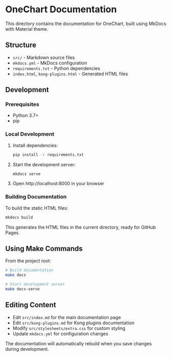 # OneChart Documentation

This directory contains the documentation for OneChart, built using MkDocs with Material theme.

## Structure

- `src/` - Markdown source files
- `mkdocs.yml` - MkDocs configuration
- `requirements.txt` - Python dependencies
- `index.html`, `kong-plugins.html` - Generated HTML files

## Development

### Prerequisites

- Python 3.7+
- pip

### Local Development

1. Install dependencies:
   ```bash
   pip install -r requirements.txt
   ```

2. Start the development server:
   ```bash
   mkdocs serve
   ```

3. Open http://localhost:8000 in your browser

### Building Documentation

To build the static HTML files:

```bash
mkdocs build
```

This generates the HTML files in the current directory, ready for GitHub Pages.

## Using Make Commands

From the project root:

```bash
# Build documentation
make docs

# Start development server
make docs-serve
```

## Editing Content

- Edit `src/index.md` for the main documentation page
- Edit `src/kong-plugins.md` for Kong plugins documentation
- Modify `src/stylesheets/extra.css` for custom styling
- Update `mkdocs.yml` for configuration changes

The documentation will automatically rebuild when you save changes during development.